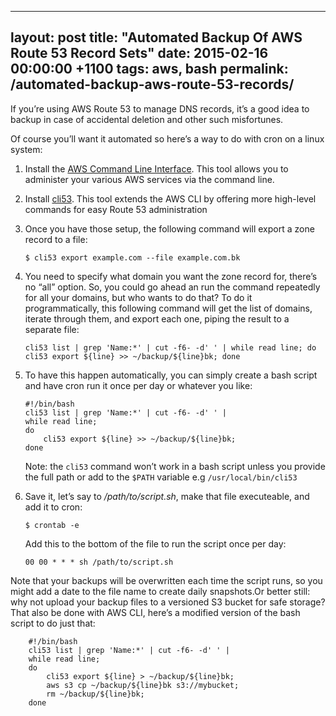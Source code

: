 ---
layout: post
title:  "Automated Backup Of AWS Route 53 Record Sets"
date:   2015-02-16 00:00:00 +1100
tags: aws, bash
permalink: /automated-backup-aws-route-53-records/
--------------------------------------------------

If you’re using AWS Route 53 to manage DNS records, it’s a good idea to backup in case of accidental deletion and other such misfortunes.

Of course you’ll want it automated so here’s a way to do with cron on a linux system:

1.  Install the [AWS Command Line Interface](http://docs.aws.amazon.com/cli/latest/userguide/installing.html). This tool allows you to administer your various AWS services via the command line.
2.  Install [cli53](https://github.com/barnybug/cli53). This tool extends the AWS CLI by offering more high-level commands for easy Route 53 administration
3.  Once you have those setup, the following command will export a zone record to a file:

        $ cli53 export example.com --file example.com.bk

4.  You need to specify what domain you want the zone record for, there’s no “all” option. So, you could go ahead an run the command repeatedly for all your domains, but who wants to do that? To do it programmatically, this following command will get the list of domains, iterate through them, and export each one, piping the result to a separate file:

        cli53 list | grep 'Name:*' | cut -f6- -d' ' | while read line; do cli53 export ${line} >> ~/backup/${line}bk; done

5.  To have this happen automatically, you can simply create a bash script and have cron run it once per day or whatever you like:

        #!/bin/bash
        cli53 list | grep 'Name:*' | cut -f6- -d' ' | 
        while read line; 
        do
            cli53 export ${line} >> ~/backup/${line}bk; 
        done

    Note: the `cli53` command won’t work in a bash script unless you provide the full path or add to the `$PATH` variable e.g `/usr/local/bin/cli53`

6.  Save it, let’s say to _/path/to/script.sh_, make that file executeable, and add it to cron:

        $ crontab -e

    Add this to the bottom of the file to run the script once per day:

        00 00 * * * sh /path/to/script.sh

Note that your backups will be overwritten each time the script runs, so you might add a date to the file name to create daily snapshots.Or better still: why not upload your backup files to a versioned S3 bucket for safe storage? That also be done with AWS CLI, here’s a modified version of the bash script to do just that:

        #!/bin/bash
        cli53 list | grep 'Name:*' | cut -f6- -d' ' | 
        while read line; 
        do
            cli53 export ${line} > ~/backup/${line}bk;
            aws s3 cp ~/backup/${line}bk s3://mybucket;
            rm ~/backup/${line}bk;
        done
